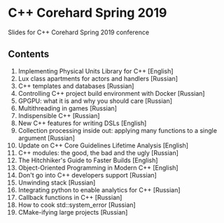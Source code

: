 # C++ Corehard Spring 2019

Slides for C++ Corehard Spring 2019 conference

## Contents

1. Implementing Physical Units Library for C++ [English]
2. Lux class apartments for actors and handlers [Russian]
3. C++ templates and databases [Russian]
4. Controlling C++ project build environment with Docker [Russian]
5. GPGPU: what it is and why you should care [Russian]
6. Multithreading in games [Russian]
7. Indispensible C++ [Russian]
8. New C++ features for writing DSLs [English]
9. Collection processing inside out: applying many functions to a single argument [Russian]
10. Update on C++ Core Guidelines Lifetime Analysis [English]
11. C++ modules: the good, the bad and the ugly [Russian]
12. The Hitchhiker's Guide to Faster Builds [English]
13. Object-Oriented Programming in Modern C++ [English]
14. Don't go into C++ developers support [Russian]
15. Unwinding stack [Russian]
16. Integrating python to enable analytics for C++ [Russian]
17. Callback functions in C++ [Russian]
18. How to cook std::system_error [Russian]
19. CMake-ifying large projects [Russian]
